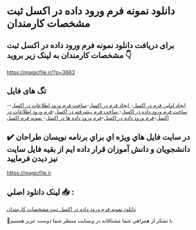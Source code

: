 # دانلود نمونه فرم ورود داده در اکسل ثبت مشخصات کارمندان

## برای دریافت دانلود نمونه فرم ورود داده در اکسل ثبت مشخصات کارمندان به لینک زیر بروید 👇

https://magicfile.ir/?p=3663

## تگ های فایل

-[ایجاد اولین فرم در اکسل](https://magicfile.ir/product/%d9%86%d9%85%d9%88%d9%86%d9%87-%d9%81%d8%b1%d9%85-%d9%88%d8%b1%d9%88%d8%af-%d8%af%d8%a7%d8%af%d9%87-%d8%af%d8%b1-%d8%a7%da%a9%d8%b3%d9%84-%d8%ab%d8%a8%d8%aa-%d9%85%d8%b4%d8%ae%d8%b5%d8%a7%d8%aa-%da%a9%d8%a7%d8%b1%d9%85%d9%86%d8%af%d8%a7%d9%86/)-[ ایجاد فرم در اکسل](https://magicfile.ir/product/%d9%86%d9%85%d9%88%d9%86%d9%87-%d9%81%d8%b1%d9%85-%d9%88%d8%b1%d9%88%d8%af-%d8%af%d8%a7%d8%af%d9%87-%d8%af%d8%b1-%d8%a7%da%a9%d8%b3%d9%84-%d8%ab%d8%a8%d8%aa-%d9%85%d8%b4%d8%ae%d8%b5%d8%a7%d8%aa-%da%a9%d8%a7%d8%b1%d9%85%d9%86%d8%af%d8%a7%d9%86/)-[ساخت فرم ورود اطلاعات در اکسل](https://magicfile.ir/product/%d9%86%d9%85%d9%88%d9%86%d9%87-%d9%81%d8%b1%d9%85-%d9%88%d8%b1%d9%88%d8%af-%d8%af%d8%a7%d8%af%d9%87-%d8%af%d8%b1-%d8%a7%da%a9%d8%b3%d9%84-%d8%ab%d8%a8%d8%aa-%d9%85%d8%b4%d8%ae%d8%b5%d8%a7%d8%aa-%da%a9%d8%a7%d8%b1%d9%85%d9%86%d8%af%d8%a7%d9%86/)-[ساخت فرم ورود داده در اکسل](https://magicfile.ir/product/%d9%86%d9%85%d9%88%d9%86%d9%87-%d9%81%d8%b1%d9%85-%d9%88%d8%b1%d9%88%d8%af-%d8%af%d8%a7%d8%af%d9%87-%d8%af%d8%b1-%d8%a7%da%a9%d8%b3%d9%84-%d8%ab%d8%a8%d8%aa-%d9%85%d8%b4%d8%ae%d8%b5%d8%a7%d8%aa-%da%a9%d8%a7%d8%b1%d9%85%d9%86%d8%af%d8%a7%d9%86/)-[ ساخت فرم پیشرفته در اکسل](https://magicfile.ir/product/%d9%86%d9%85%d9%88%d9%86%d9%87-%d9%81%d8%b1%d9%85-%d9%88%d8%b1%d9%88%d8%af-%d8%af%d8%a7%d8%af%d9%87-%d8%af%d8%b1-%d8%a7%da%a9%d8%b3%d9%84-%d8%ab%d8%a8%d8%aa-%d9%85%d8%b4%d8%ae%d8%b5%d8%a7%d8%aa-%da%a9%d8%a7%d8%b1%d9%85%d9%86%d8%af%d8%a7%d9%86/)-[فرم ورود اطلاعات در اکسل](https://magicfile.ir/product/%d9%86%d9%85%d9%88%d9%86%d9%87-%d9%81%d8%b1%d9%85-%d9%88%d8%b1%d9%88%d8%af-%d8%af%d8%a7%d8%af%d9%87-%d8%af%d8%b1-%d8%a7%da%a9%d8%b3%d9%84-%d8%ab%d8%a8%d8%aa-%d9%85%d8%b4%d8%ae%d8%b5%d8%a7%d8%aa-%da%a9%d8%a7%d8%b1%d9%85%d9%86%d8%af%d8%a7%d9%86/)-[فرم ورود داده در اکسل](https://magicfile.ir/product/%d9%86%d9%85%d9%88%d9%86%d9%87-%d9%81%d8%b1%d9%85-%d9%88%d8%b1%d9%88%d8%af-%d8%af%d8%a7%d8%af%d9%87-%d8%af%d8%b1-%d8%a7%da%a9%d8%b3%d9%84-%d8%ab%d8%a8%d8%aa-%d9%85%d8%b4%d8%ae%d8%b5%d8%a7%d8%aa-%da%a9%d8%a7%d8%b1%d9%85%d9%86%d8%af%d8%a7%d9%86/)-[فرم ورود داده ها در اکسل](https://magicfile.ir/product/%d9%86%d9%85%d9%88%d9%86%d9%87-%d9%81%d8%b1%d9%85-%d9%88%d8%b1%d9%88%d8%af-%d8%af%d8%a7%d8%af%d9%87-%d8%af%d8%b1-%d8%a7%da%a9%d8%b3%d9%84-%d8%ab%d8%a8%d8%aa-%d9%85%d8%b4%d8%ae%d8%b5%d8%a7%d8%aa-%da%a9%d8%a7%d8%b1%d9%85%d9%86%d8%af%d8%a7%d9%86/)-[ نمونه فرم اکسل](https://magicfile.ir/product/%d9%86%d9%85%d9%88%d9%86%d9%87-%d9%81%d8%b1%d9%85-%d9%88%d8%b1%d9%88%d8%af-%d8%af%d8%a7%d8%af%d9%87-%d8%af%d8%b1-%d8%a7%da%a9%d8%b3%d9%84-%d8%ab%d8%a8%d8%aa-%d9%85%d8%b4%d8%ae%d8%b5%d8%a7%d8%aa-%da%a9%d8%a7%d8%b1%d9%85%d9%86%d8%af%d8%a7%d9%86/)

## ✔️ در سايت فايل هاي ويژه اي براي برنامه نويسان طراحان دانشجويان و دانش آموزان قرار داده ايم از بقيه فايل سايت نيز ديدن فرماييد

https://magicfile.ir


## لينک دانلود اصلي 📥 :

[دانلود نمونه فرم ورود داده در اکسل ثبت مشخصات کارمندان](https://magicfile.ir/product/%d9%86%d9%85%d9%88%d9%86%d9%87-%d9%81%d8%b1%d9%85-%d9%88%d8%b1%d9%88%d8%af-%d8%af%d8%a7%d8%af%d9%87-%d8%af%d8%b1-%d8%a7%da%a9%d8%b3%d9%84-%d8%ab%d8%a8%d8%aa-%d9%85%d8%b4%d8%ae%d8%b5%d8%a7%d8%aa-%da%a9%d8%a7%d8%b1%d9%85%d9%86%d8%af%d8%a7%d9%86/) 


🙏با تشکر از همراهي شما مشتاقانه در وبسایت منتظر شما دوست عزیز هستیم

